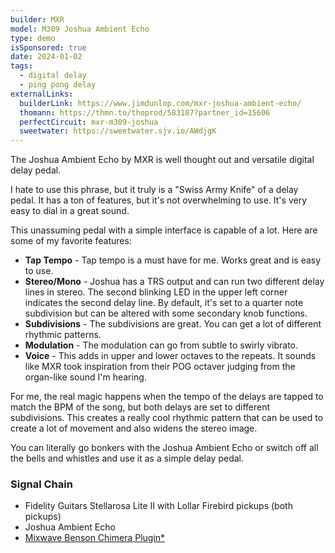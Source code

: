 ```yaml
---
builder: MXR
model: M309 Joshua Ambient Echo
type: demo
isSponsored: true
date: 2024-01-02
tags:
  - digital delay
  - ping pong delay
externalLinks:
  builderLink: https://www.jimdunlop.com/mxr-joshua-ambient-echo/
  thomann: https://thmn.to/thoprod/583187?partner_id=15606
  perfectCircuit: mxr-m309-joshua
  sweetwater: https://sweetwater.sjv.io/AWdjgK
---
```


The Joshua Ambient Echo by MXR is well thought out and versatile digital delay pedal.

I hate to use this phrase, but it truly is a "Swiss Army Knife" of a delay pedal. It has a ton of features, but it's not overwhelming to use. It's very easy to dial in a great sound.

This unassuming pedal with a simple interface is capable of a lot. Here are some of my favorite features:

- **Tap Tempo** - Tap tempo is a must have for me. Works great and is easy to use.
- **Stereo/Mono** - Joshua has a TRS output and can run two different delay lines in stereo. The second blinking LED in the upper left corner indicates the second delay line. By default, it's set to a quarter note subdivision but can be altered with some secondary knob functions.
- **Subdivisions** - The subdivisions are great. You can get a lot of different rhythmic patterns.
- **Modulation** - The modulation can go from subtle to swirly vibrato.
- **Voice** - This adds in upper and lower octaves to the repeats. It sounds like MXR took inspiration from their POG octaver judging from the organ-like sound I'm hearing.

For me, the real magic happens when the tempo of the delays are tapped to match the BPM of the song, but both delays are set to different subdivisions. This creates a really cool rhythmic pattern that can be used to create a lot of movement and also widens the stereo image.

You can literally go bonkers with the Joshua Ambient Echo or switch off all the bells and whistles and use it as a simple delay pedal.

### Signal Chain

- Fidelity Guitars Stellarosa Lite II with Lollar Firebird pickups (both pickups)
- Joshua Ambient Echo
- [Mixwave Benson Chimera Plugin\*](https://sweetwater.sjv.io/B0N2PL)
